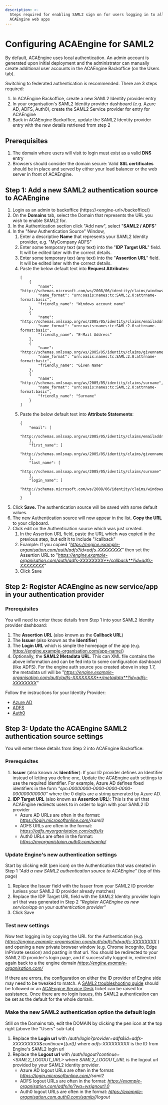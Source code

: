 ```yaml
---
description: >-
  Steps required for enabling SAML2 sign on for users logging in to all
  ACAEngine web apps
---
```

 
# Configuring ACAEngine for SAML2
 
By default, ACAEngine uses local authentication. An admin account is generated upon initial deployment and the administrator can manually create additional user accounts in the ACAEngine Backoffice \(on the Users tab\).
 
Switching to federated authentication is recommended. There are 3 steps required:
 
1. In ACAEngine Backoffice, create a new SAML2 Identity provider entry
2. In your organisation's SAML2 Identity provider dashboard \(e.g. Azure AD, ADFS, Auth0\), create the SAML2 Service provider for entry for ACAEngine
3. Back in ACAEngine Backoffice, update the SAML2 Identity provider entry with the new details retrieved from step 2
 
## Prerequisites
 
1. The domain where users will visit to login must exist as a valid **DNS** entry 
2. Browsers should consider the domain secure: Valid **SSL certificates** should be in place and served by either your load balancer or the web server in front of ACAEngine.
 
## Step 1: Add a new SAML2 authentication source to ACAEngine
 
1. Login as an admin to backoffice \(https://&lt;engine-url&gt;/backoffice/\)
2. On the **Domains** tab, select the Domain that represents the URL you wish to enable SAML2 for.
3. In the Authentication section click "Add new", select "**SAML2 / ADFS**"
4. In the "New Authentication Source" Window, 
   1. Enter a descriptive **Name** that represents your SAML2 Identity provider, e.g. "MyCompany ADFS"
   2. Enter some temporary text \(any text\) into the "**IDP Target URL**" field. It will be edited later with the correct details.
   3. Enter some temporary text \(any text\) into the "**Assertion URL**" field. It will be edited later with the correct details.
   4. Paste the below default text into **Request Attributes**:
        ```
        [
            {
                "name": "http://schemas.microsoft.com/ws/2008/06/identity/claims/windowsaccountname",
                "name_format": "urn:oasis:names:tc:SAML:2.0:attrname-format:basic",
                "friendly_name": "Windows account name"
            },
            {
                "name": "http://schemas.xmlsoap.org/ws/2005/05/identity/claims/emailaddress",
                "name_format": "urn:oasis:names:tc:SAML:2.0:attrname-format:basic",
                "friendly_name": "E-Mail Address"
            },
            {
                "name": "http://schemas.xmlsoap.org/ws/2005/05/identity/claims/givenname",
                "name_format": "urn:oasis:names:tc:SAML:2.0:attrname-format:basic",
                "friendly_name": "Given Name"
            },
            {
                "name": "http://schemas.xmlsoap.org/ws/2005/05/identity/claims/surname",
                "name_format": "urn:oasis:names:tc:SAML:2.0:attrname-format:basic",
                "friendly_name": "Surname"
            }
        ]
        ```
   5. Paste the below default text into **Attribute Statements**:
        ```
        {
            "email": [
                "http://schemas.xmlsoap.org/ws/2005/05/identity/claims/emailaddress"
            ],
            "first_name": [
                "http://schemas.xmlsoap.org/ws/2005/05/identity/claims/givenname"
            ],
            "last_name": [
                "http://schemas.xmlsoap.org/ws/2005/05/identity/claims/surname"
            ],
            "login_name": [
                "http://schemas.microsoft.com/ws/2008/06/identity/claims/windowsaccountname"
            ]
        }
        ```
5. Click **Save.** The authentication source will be saved with some default values.
6. The new Authentication source will now appear in the list. **Copy the URL** to your clipboard.
7. Click edit on the Authentication source which was just created.
   1. In the Assertion URL field, paste the URL which was copied in the previous step, but edit it to include "/callback"
   2. Example: If you copied _"https://engine.example-organisation.com/auth/adfs?id=adfs-XXXXXXXX"_ then set the Assertion URL to "_https://engine.example-organisation.com/auth/adfs-XXXXXXXX**/callback**?id=adfs-XXXXXXXX"_
   3. Click Save
 
## Step 2: Register ACAEngine as new service/app in your authentication provider
 
### Prerequisites
 
You will need to enter these details from Step 1 into your SAML2 Identity provider dashboard:
 
1. The **Assertion URL** (also known as the **Callback URL**)
2. The **Issuer** (also known as the **Identifier**)
3. The **Login URL** which is simple the homepage of the app (e.g. https://engine.example-organisation.com/app-name/)
4. Optionally, the **SAML2 Metadata URL**. This can XML file contains the above information and can be fed into to some configuration dashboard (like ADFS). For the engine auth source you created above in step 1.7, the metadata url will be "_https://engine.example-organisation.com/auth/adfs-XXXXXXXX**/metadata**?id=adfs-XXXXXXXX"_
 
Follow the instructions for your Identity Provider:
 
* [Azure AD](https://app.gitbook.com/@acaengine/s/docs/~/drafts/-LwHHdlhyEubZB8JHLVU/deployment/single-sign-on/saml2-with-azure-ad)
* [ADFS](https://app.gitbook.com/@acaengine/s/docs/~/drafts/-LwHHdlhyEubZB8JHLVU/deployment/single-sign-on/saml2-with-adfs)
* [Auth0](https://app.gitbook.com/@acaengine/s/docs/~/drafts/-LwHHdlhyEubZB8JHLVU/deployment/single-sign-on/saml2-with-auth0)
 
## Step 3: Update the ACAEngine SAML2 authentication source settings
 
You will enter these details from Step 2 into ACAEngine Backoffice:
 
### Prerequisites
 
1. **Issuer** (also known as **Identifier**): If your ID provider defines an Identifier instead of letting you define one, Update the ACAEngine auth settings to use the required Identifier. For example, Azure AD defines fixed identifiers in the form *"spn:00000000-0000-0000-0000-000000000000"* where the 0 digits are a string generated by Azure AD.
2. **IDP Target URL** (also known as **Assertion URL**): This is the url that ACAEngine redirects users to in order to login with your SAML2 ID provider
   - Azure AD URLs are often in the format: *https://login.microsoftonline.com/<tenant-ID>/saml2*
   - ADFS URLs are often in the format: *https://adfs.myorganistaion.com/adfs/ls*
   - Auth0 URLs are often in the format: *https://myorganistaion.auth0.com/samlp/<application-identifier>* 
 
### Update Engine's new authentication settings
 
Start by clicking edit (pen icon) on the Authentication that was created in Step 1 *"Add a new SAML2 authentication source to ACAEngine"* (top of this page)
 
1. Replace the Issuer field with the Issuer from your SAML2 ID provider (unless your SAML2 ID provider already matches)
2. Replace the IDP Target URL field with the SAML2 Identity provider login url that was generated in Step 2 *"Register ACAEngine as new service/app on your authentication provider"*
3. Click Save
 
### Test new settings
 
Now test logging in by copying the URL for the Authentication (e.g. *https://engine.example-organisation.com/auth/adfs?id=adfs-XXXXXXXX* ) and opening a new private browser window (e.g. Chrome incognito, Edge InPrivate session) and pasting in that url.
You should be redirected to your SAML2 ID provider's login page, and if successfully logged in, redirected again back to a the engine domain *https://engine.example-organisation.com/*
 
If there are errors, the configuration on either the ID provider of Engine side may need to be tweaked to match. A [SAML2 troubleshooting guide](https://auth0.com/docs/protocols/saml/saml-configuration/troubleshoot) should be followed or an [ACAEngine Service Desk](https://support.acaprojects.com/) ticket can be raised for assistance. Once there are no login issues, this SAML2 authentication can be set as the default for the whole domain.
 
### Make the new SAML2 authentication option the default login
 
Still on the Domains tab, edit the DOMAIN by clicking the pen icon at the top right (above the "Users" sub-tab)
 
1. Replace the **Login url** with */auth/login?provider=adfs&id=adfs-XXXXXXXXX&continue={{url}}* where *adfs-XXXXXXXXX* is the ID from Engine's SAML2 login url
2. Replace the **Logout url** with */auth/logout?continue=<SAML2_LOGOUT_URL>* where *SAML2_LOGOUT_URL* is the logout url provided by your SAML2 identity provider.
    - Azure AD logout URLs are often in the format: *https://login.microsoftonline.com/<tenant-ID>/saml2*
    - ADFS logout URLs are often in the format: *https://example-organisation.com/adfs/ls/?wa=wsignout1.0*
    - Auth0 logout URLs are often in the format: *https://example-organisation.com.auth0.com/samlp/<application-identifier>/logout*